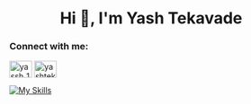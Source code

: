 <h1 align="center">Hi 👋, I'm Yash Tekavade</h1>

<h3 align="left">Connect with me:</h3>
<p align="left">
<a href="https://twitter.com/yassh_12" target="blank"><img align="center" src="https://raw.githubusercontent.com/rahuldkjain/github-profile-readme-generator/master/src/images/icons/Social/twitter.svg" alt="yassh_12" height="30" width="40" /></a>
<a href="https://instagram.com/yashtekavadee" target="blank"><img align="center" src="https://raw.githubusercontent.com/rahuldkjain/github-profile-readme-generator/master/src/images/icons/Social/instagram.svg" alt="yashtekavadee" height="30" width="40" /></a>
</p>

[![My Skills](https://skillicons.dev/icons?i=js,html,css,wasm)](https://skillicons.dev)
